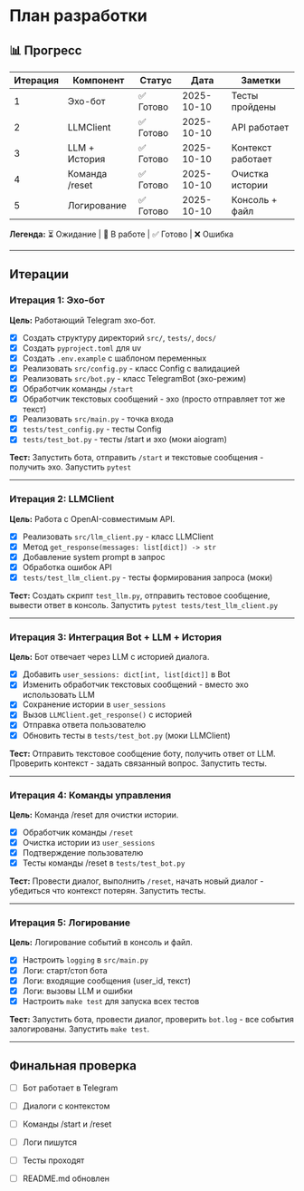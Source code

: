 # План разработки

## 📊 Прогресс

| Итерация | Компонент | Статус | Дата | Заметки |
|----------|-----------|--------|------|---------|
| 1 | Эхо-бот | ✅ Готово | 2025-10-10 | Тесты пройдены |
| 2 | LLMClient | ✅ Готово | 2025-10-10 | API работает |
| 3 | LLM + История | ✅ Готово | 2025-10-10 | Контекст работает |
| 4 | Команда /reset | ✅ Готово | 2025-10-10 | Очистка истории |
| 5 | Логирование | ✅ Готово | 2025-10-10 | Консоль + файл |

**Легенда:** ⏳ Ожидание | 🔄 В работе | ✅ Готово | ❌ Ошибка

---

## Итерации

### Итерация 1: Эхо-бот

**Цель:** Работающий Telegram эхо-бот.

- [x] Создать структуру директорий `src/`, `tests/`, `docs/`
- [x] Создать `pyproject.toml` для uv
- [x] Создать `.env.example` с шаблоном переменных
- [x] Реализовать `src/config.py` - класс Config с валидацией
- [x] Реализовать `src/bot.py` - класс TelegramBot (эхо-режим)
- [x] Обработчик команды `/start`
- [x] Обработчик текстовых сообщений - эхо (просто отправляет тот же текст)
- [x] Реализовать `src/main.py` - точка входа
- [x] `tests/test_config.py` - тесты Config
- [x] `tests/test_bot.py` - тесты /start и эхо (моки aiogram)

**Тест:** Запустить бота, отправить `/start` и текстовые сообщения - получить эхо. Запустить `pytest`

---

### Итерация 2: LLMClient

**Цель:** Работа с OpenAI-совместимым API.

- [x] Реализовать `src/llm_client.py` - класс LLMClient
- [x] Метод `get_response(messages: list[dict]) -> str`
- [x] Добавление system prompt в запрос
- [x] Обработка ошибок API
- [x] `tests/test_llm_client.py` - тесты формирования запроса (моки)

**Тест:** Создать скрипт `test_llm.py`, отправить тестовое сообщение, вывести ответ в консоль. Запустить `pytest tests/test_llm_client.py`

---

### Итерация 3: Интеграция Bot + LLM + История

**Цель:** Бот отвечает через LLM с историей диалога.

- [x] Добавить `user_sessions: dict[int, list[dict]]` в Bot
- [x] Изменить обработчик текстовых сообщений - вместо эхо использовать LLM
- [x] Сохранение истории в `user_sessions`
- [x] Вызов `LLMClient.get_response()` с историей
- [x] Отправка ответа пользователю
- [x] Обновить тесты в `tests/test_bot.py` (моки LLMClient)

**Тест:** Отправить текстовое сообщение боту, получить ответ от LLM. Проверить контекст - задать связанный вопрос. Запустить тесты.

---

### Итерация 4: Команды управления

**Цель:** Команда /reset для очистки истории.

- [x] Обработчик команды `/reset`
- [x] Очистка истории из `user_sessions`
- [x] Подтверждение пользователю
- [x] Тесты команды /reset в `tests/test_bot.py`

**Тест:** Провести диалог, выполнить `/reset`, начать новый диалог - убедиться что контекст потерян. Запустить тесты.

---

### Итерация 5: Логирование

**Цель:** Логирование событий в консоль и файл.

- [x] Настроить `logging` в `src/main.py`
- [x] Логи: старт/стоп бота
- [x] Логи: входящие сообщения (user_id, текст)
- [x] Логи: вызовы LLM и ошибки
- [x] Настроить `make test` для запуска всех тестов

**Тест:** Запустить бота, провести диалог, проверить `bot.log` - все события залогированы. Запустить `make test`.

---

## Финальная проверка

- [ ] Бот работает в Telegram
- [ ] Диалоги с контекстом
- [ ] Команды /start и /reset
- [ ] Логи пишутся
- [ ] Тесты проходят
- [ ] README.md обновлен


